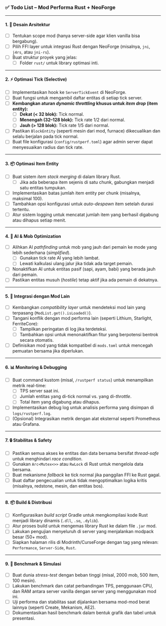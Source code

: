 ### ✅ **Todo List – Mod Performa Rust + NeoForge**

---

#### **1. 🎯 Desain Arsitektur**

- [ ] Tentukan scope mod (hanya server-side agar klien vanilla bisa bergabung).
- [ ] Pilih FFI layer untuk integrasi Rust dengan NeoForge (misalnya, `jni`, `j4rs`, atau `jni-rs`).
- [ ] Buat struktur proyek yang jelas:
  - [ ] Folder `rust/` untuk library optimasi inti.

---

#### **2. ⚡ Optimasi Tick (Selective)**

- [ ] Implementasikan hook ke `ServerTickEvent` di NeoForge.
- [ ] Buat fungsi untuk mengambil daftar entitas di setiap tick server.
- [ ] **Kembangkan aturan *dynamic throttling* khusus untuk *item drop* (item entity):**
  - [ ] **Dekat (< 32 blok):** Tick normal.
  - [ ] **Menengah (32–128 blok):** Tick rate 1/2 dari normal.
  - [ ] **Jauh (> 128 blok):** Tick rate 1/5 dari normal.
- [ ] Pastikan `BlockEntity` (seperti mesin dari mod, furnace) dikecualikan dan selalu berjalan pada tick normal.
- [ ] Buat file konfigurasi (`config/rustperf.toml`) agar admin server dapat menyesuaikan radius dan tick rate.

---

#### **3. 📦 Optimasi Item Entity**

- [ ] Buat sistem *item stack merging* di dalam library Rust.
  - [ ] Jika ada beberapa item sejenis di satu chunk, gabungkan menjadi satu entitas tumpukan.
- [ ] Implementasikan batas jumlah item entity per chunk (misalnya, maksimal 100).
- [ ] Tambahkan opsi konfigurasi untuk *auto-despawn* item setelah durasi tertentu.
- [ ] Atur sistem logging untuk mencatat jumlah item yang berhasil digabung atau dihapus setiap menit.

---

#### **4. 🧠 AI & Mob Optimization**

- [ ] Alihkan AI *pathfinding* untuk mob yang jauh dari pemain ke mode yang lebih sederhana (*simplified*).
  - [ ] Gunakan tick rate AI yang lebih lambat.
  - [ ] Lewati kalkulasi ulang jalur jika tidak ada target pemain.
- [ ] Nonaktifkan AI untuk entitas pasif (sapi, ayam, babi) yang berada jauh dari pemain.
- [ ] Pastikan entitas musuh (*hostile*) tetap aktif jika ada pemain di dekatnya.

---

#### **5. 🧩 Integrasi dengan Mod Lain**

- [ ] Kembangkan *compatibility layer* untuk mendeteksi mod lain yang terpasang (`ModList.get().isLoaded()`).
- [ ] Tangani konflik dengan mod performa lain (seperti Lithium, Starlight, FerriteCore):
  - [ ] Tampilkan peringatan di log jika terdeteksi.
  - [ ] Tambahkan opsi untuk menonaktifkan fitur yang berpotensi bentrok secara otomatis.
- [ ] Definisikan mod yang tidak kompatibel di `mods.toml` untuk mencegah pemuatan bersama jika diperlukan.

---

#### **6. 📊 Monitoring & Debugging**

- [ ] Buat command kustom (misal, `/rustperf status`) untuk menampilkan metrik real-time:
  - [ ] TPS server saat ini.
  - [ ] Jumlah entitas yang di-tick normal vs. yang di-*throttle*.
  - [ ] Total item yang digabung atau dihapus.
- [ ] Implementasikan debug log untuk analisis performa yang disimpan di `logs/rustperf.log`.
- [ ] (Opsional) Integrasikan metrik dengan alat eksternal seperti Prometheus atau Grafana.

---

#### **7. 🔒 Stabilitas & Safety**

- [ ] Pastikan semua akses ke entitas dan data bersama bersifat *thread-safe* untuk menghindari *race condition*.
- [ ] Gunakan `Arc<Mutex<>>` atau `RwLock` di Rust untuk mengelola data bersama.
- [ ] Buat mekanisme *fallback* ke tick normal jika panggilan FFI ke Rust gagal.
- [ ] Buat daftar pengecualian untuk tidak mengoptimalkan logika kritis (misalnya, redstone, mesin, dan entitas bos).

---

#### **8. 📦 Build & Distribusi**

- [ ] Konfigurasikan *build script* Gradle untuk mengkompilasi kode Rust menjadi library dinamis (`.dll`, `.so`, `.dylib`).
- [ ] Atur proses build untuk mengemas library Rust ke dalam file `.jar` mod.
- [ ] Lakukan pengujian menyeluruh di server yang menjalankan modpack besar (50+ mod).
- [ ] Siapkan halaman rilis di Modrinth/CurseForge dengan tag yang relevan: `Performance`, `Server-Side`, `Rust`.

---

#### **9. 🧪 Benchmark & Simulasi**

- [ ] Buat dunia *stress-test* dengan beban tinggi (misal, 2000 mob, 500 item, 100 mesin).
- [ ] Lakukan benchmark dan catat perbandingan TPS, penggunaan CPU, dan RAM antara server vanilla dengan server yang menggunakan mod ini.
- [ ] Uji performa dan stabilitas saat dijalankan bersama mod-mod berat lainnya (seperti Create, Mekanism, AE2).
- [ ] Dokumentasikan hasil benchmark dalam bentuk grafik dan tabel untuk presentasi.
